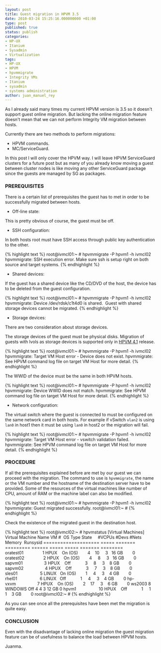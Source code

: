 ```yaml
---
layout: post
title: Guest migration in HPVM 3.5
date: 2010-03-24 15:25:16.000000000 +01:00
type: post
published: true
status: publish
categories:
- HP-UX
- Itanium
- Sysadmin
- Virtualization
tags:
- HP-UX
- HPVM
- hpvmmigrate
- Integrity VMs
- Itanium
- sysadmin
- systems administration
author: juan_manuel_rey
---
```


As I already said many times my current HPVM version is 3.5 so it doesn't support guest online migration. But lacking the online migration feature doesn't mean that we can not perform Integrity VM migration between hosts.

Currently there are two methods to perform migrations:

-   HPVM commands.
-   MC/ServiceGuard.

In this post I will only cover the HPVM way. I will leave HPVM ServiceGuard clusters for a future post but as many of you already know moving a guest between cluster nodes is like moving any other ServiceGuard package since the guests are managed by SG as packages.

### PREREQUISITES

There is a certain list of prerequisites the guest has to met in order to be successfully migrated between hosts.

-   Off-line state:

This is pretty obvious of course, the guest must be off.

-   SSH configuration:

In both hosts root must have SSH access through public key authentication to the other.

{% highlight text %}
root@ivmcl01:~ # hpvmmigrate -P hpvm1 -h ivmcl02
hpvmmigrate: SSH execution error. Make sure ssh is setup right on both source and target systems.
{% endhighlight %}

-   Shared devices:

If the guest has a shared device like the CD/DVD of the host, the device has to be deleted from the guest configuration.

{% highlight text %}
root@ivmcl01:~ # hpvmmigrate -P hpvm1 -h ivmcl02
hpvmmigrate: Device /dev/rdsk/c1t4d0 is shared.  Guest with shared storage devices cannot be migrated.
{% endhighlight %}

-   Storage devices:

There are two consideration about storage devices.

The storage devices of the guest must be physical disks. Migration of guests with lvols as storage devices is supported only in [HPVM 4.1](http://h20000.www2.hp.com/bizsupport/TechSupport/CoreRedirect.jsp?redirectReason=DocIndexPDF&prodSeriesId=4146132&targetPage=http%3A%2F%2Fbizsupport1.austin.hp.com%2Fbc%2Fdocs%2Fsupport%2FSupportManual%2Fc02018680%2Fc02018680.pdf "HPVM 4.1 Release Notes") release.

{% highlight text %}
root@ivmcl01:~ # hpvmmigrate -P hpvm1 -h ivmcl02
hpvmmigrate: Target VM Host error - Device does not exist.
hpvmmigrate: See HPVM command log file on target VM Host for more detail.
{% endhighlight %}

The WWID of the device must be the same in both HPVM hosts.

{% highlight text %}
root@ivmcl01:~ # hpvmmigrate -P hpvm1 -h ivmcl02
hpvmmigrate: Device WWID does not match.
hpvmmigrate: See HPVM command log file on target VM Host for more detail.
{% endhighlight %}

-   Network configuration:

The virtual switch where the guest is connected to must be configured on the same network card in both hosts. For example if vSwitch `vlan2` is using `lan0` in host1 then it must be using `lan0` in host2 or the migration will fail.

{% highlight text %}
root@ivmcl01:~ # hpvmmigrate -P hpvm1 -h ivmcl02
hpvmmigrate: Target VM Host error - vswitch validation failed.
hpvmmigrate: See HPVM command log file on target VM Host for more detail.
{% endhighlight %}

### PROCEDURE

If all the prerequisites explained before are met by our guest we can proceed with the migration. The command to use is `hpvmmigrate`, the name or the VM number and the hostname of the destination server have to be provided. Some of the resources of the virtual machines like number of CPU, amount of RAM or the machine label can also be modified.

{% highlight text %}
root@ivmcl01:~ # hpvmmigrate -P hpvm1 -h ivmcl02
hpvmmigrate: Guest migrated successfully.
root@ivmcl01:~ #
{% endhighlight %}

Check the existence of the migrated guest in the destination host.

{% highlight text %}
root@ivmcl02:~ # hpvmstatus
[Virtual Machines]
Virtual Machine Name VM #  OS Type State     #VCPUs #Devs #Nets Memory  Runsysid
==================== ===== ======= ========= ====== ===== ===== ======= ========
oratest01                1 HPUX    On (OS)        4    10     3   16 GB        0
oratest02                2 HPUX    On (OS)        4     8     3   16 GB        0
sapvm01                  3 HPUX    Off            3     8     3    8 GB        0
sapvm02                  4 HPUX    Off            3     7     3    8 GB        0
sles01                   5 LINUX   On (OS)        1     4     3    4 GB        0
rhel01                   6 LINUX   Off            1     4     3    4 GB        0
hp-vxvm                  7 HPUX    On (OS)        2    17     3    6 GB        0
ws2003                   8 WINDOWS Off            4     4     3   12 GB        0
hpvm1                   10 HPUX    Off            1     1     1    3 GB        0
root@ivmcl02:~ #
{% endhighlight %}

As you can see once all the prerequisites have been met the migration is quite easy.

### CONCLUSION

Even with the disadvantage of lacking online migration the guest migration feature can be of usefulness to balance the load between HPVM hosts.

Juanma.
